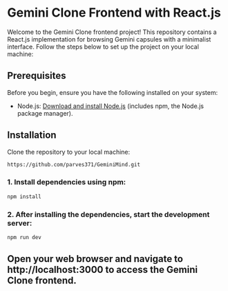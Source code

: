 # Gemini Clone Frontend with React.js

Welcome to the Gemini Clone frontend project! This repository contains a React.js implementation for browsing Gemini capsules with a minimalist interface. Follow the steps below to set up the project on your local machine:

## Prerequisites

Before you begin, ensure you have the following installed on your system:

- Node.js: [Download and install Node.js](https://nodejs.org/en/download/) (includes npm, the Node.js package manager).

## Installation

 Clone the repository to your local machine:

   ```bash
   https://github.com/parves371/GeminiMind.git

   ```
### 1. Install dependencies using npm:

   ```bash
   npm install

   ```
### 2. After installing the dependencies, start the development server:

   ```bash
   npm run dev

   ```
## Open your web browser and navigate to http://localhost:3000 to access the Gemini Clone frontend.
